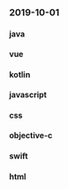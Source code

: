 ### 2019-10-01

#### java

#### vue

#### kotlin

#### javascript

#### css

#### objective-c

#### swift

#### html
